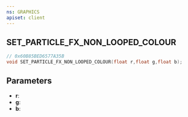 ```yaml
---
ns: GRAPHICS
apiset: client
---
```

## SET_PARTICLE_FX_NON_LOOPED_COLOUR

```c
// 0x60B85BED6577A35B
void SET_PARTICLE_FX_NON_LOOPED_COLOUR(float r,float g,float b);
```


## Parameters
* **r**:
* **g**:
* **b**: